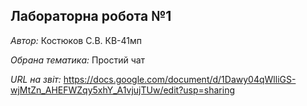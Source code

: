 ## Лабораторна робота №1

*Автор:* Костюков С.В. КВ-41мп

*Обрана тематика:* Простий чат

*URL на звіт:* https://docs.google.com/document/d/1Dawy04qWlliGS-wjMtZn_AHEFWZqy5xhY_A1vjujTUw/edit?usp=sharing
